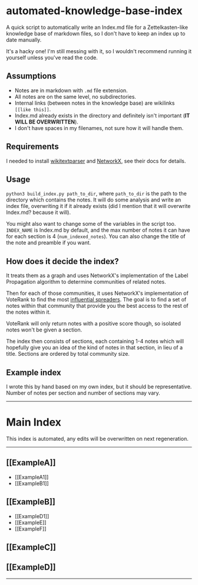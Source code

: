 # automated-knowledge-base-index

A quick script to automatically write an Index.md file for a Zettelkasten-like knowledge base of markdown files, so I don't have to keep an index up to date manually.

It's a hacky one! I'm still messing with it, so I wouldn't recommend running it yourself unless you've read the code.

## Assumptions

- Notes are in markdown with `.md` file extension.
- All notes are on the same level, no subdirectories.
- Internal links (between notes in the knowledge base) are wikilinks `[[like this]]`.
- Index.md already exists in the directory and definitely isn't important (**IT WILL BE OVERWRITTEN**).
- I don't have spaces in my filenames, not sure how it will handle them.

## Requirements

I needed to install [wikitextparser](https://pypi.org/project/wikitextparser/#installation) and [NetworkX](https://networkx.org/documentation/stable/install.html), see their docs for details.

## Usage

`python3 build_index.py path_to_dir`, where `path_to_dir` is the path to the directory which contains the notes. It will do some analysis and write an index file, overwriting it if it already exists (did I mention that it will overwrite Index.md? because it will).

You might also want to change some of the variables in the script too. `INDEX_NAME` is Index.md by default, and the max number of notes it can have for each section is 4 (`num_indexed_notes`). You can also change the title of the note and preamble if you want.

## How does it decide the index?

It treats them as a graph and uses NetworkX's implementation of the Label Propagation algorithm to determine communities of related notes.

Then for each of those communities, it uses NetworkX's implementation of VoteRank to find the most [influential spreaders](https://www.nature.com/articles/srep27823). The goal is to find a set of notes within that community that provide you the best access to the rest of the notes within it.

VoteRank will only return notes with a positive score though, so isolated notes won't be given a section.

The index then consists of sections, each containing 1-4 notes which will hopefully give you an idea of the kind of notes in that section, in lieu of a title. Sections are ordered by total community size.

## Example index

I wrote this by hand based on my own index, but it should be representative. Number of notes per section and number of sections may vary.

---

# Main Index

This index is automated, any edits will be overwritten on next regeneration.

---

## [[ExampleA]]
- [[ExampleA1]]
- [[ExampleB1]]

## [[ExampleB]]
- [[ExampleD1]]
- [[ExampleE]]
- [[ExampleF]]

## [[ExampleC]]

## [[ExampleD]]

---
